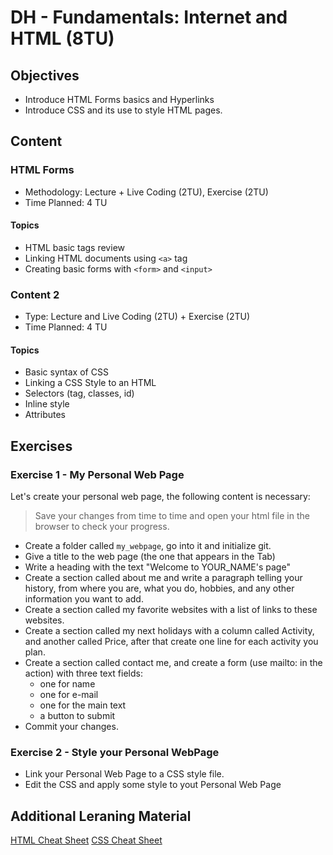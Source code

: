 # DH - Fundamentals: Internet and HTML (8TU)

## Objectives

- Introduce HTML Forms basics and Hyperlinks
- Introduce CSS and its use to style HTML pages.

## Content

### HTML Forms

- Methodology: Lecture + Live Coding (2TU), Exercise (2TU)
- Time Planned: 4 TU

#### Topics

- HTML basic tags review
- Linking HTML documents using `<a>` tag
- Creating basic forms with `<form>` and `<input>`

### Content 2

- Type: Lecture and Live Coding (2TU) + Exercise (2TU)
- Time Planned: 4 TU

#### Topics

- Basic syntax of CSS 
- Linking a CSS Style to an HTML
- Selectors (tag, classes, id)
- Inline style
- Attributes

## Exercises

### Exercise 1 - My Personal Web Page

Let's create your personal web page, the following content is necessary:

> Save your changes from time to time and open your html file in the browser to check your progress.

- Create a folder called `my_webpage`, go into it and initialize git.
- Give a title to the web page (the one that appears in the Tab)
- Write a heading with the text "Welcome to YOUR_NAME's page"
- Create a section called about me and write a paragraph telling your history, from where you are, what you do, hobbies, and any other information you want to add.
- Create a section called my favorite websites with a list of links to these websites.
- Create a section called my next holidays with a column called Activity, and another called Price, after that create one line for each activity you plan.
- Create a section called contact me, and create a form (use mailto: in the action) with three text fields:
  - one for name 
  - one for e-mail  
  - one for the main text
  - a button to submit
- Commit your changes.

### Exercise 2 - Style your Personal WebPage

- Link your Personal Web Page to a CSS style file.
- Edit the CSS and apply some style to yout Personal Web Page

## Additional Leraning Material

[HTML Cheat Sheet](https://htmlcheatsheet.com/HTML-Cheat-Sheet.pdf)
[CSS Cheat Sheet](http://www.cheat-sheets.org/saved-copy/css_cheat_sheet.pdf)

